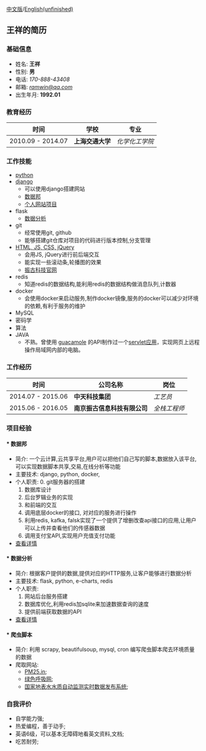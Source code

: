 [中文版](./README.md)/[English(unfinished)](./README_eng.md)
## 王祥的简历
###  基础信息
* 姓名: **王祥**
* 性别: **男**
* 电话: *170-888-43408*
* 邮箱: [*ramwin@qq.com*](mailto:ramwin@qq.com)
* 出生年月: **1992.01**

### 教育经历
时间 | 学校 | 专业
---------- | ----------- | -----------
2010.09 - 2014.07 | **上海交通大学** | *化学化工学院*

### 工作技能
* [python](https://github.com/ramwin/python_tutorial/)
* [django](https://github.com/ramwin/django_tutorial/)
    * 可以使用django搭建网站
    * [数据邦](#zettage)
    * [个人网站项目](http://github.com/ramwin/django_tutorial)
* flask
	* [数据分析](#tv)
* git
    * 经常使用git, github
    * 能够搭建git仓库对项目的代码进行版本控制,分支管理
* [HTML, JS, CSS, jQuery](https://github.com/ramwin/javascript_tutorial/)
    * 会用JS, jQuery进行前后端交互
    * 能实现一些滚动条,轮播图的效果
    * [振古科技官网](http://www.zettage.com)
* redis
    * 知道redis的数据结构,能利用redis的数据结构做消息队列,计数器
* docker
    * 会使用docker来启动服务,制作docker镜像,服务的docker可以减少对环境的依赖,有利于服务的维护
* MySQL
* 密码学
* 算法
* JAVA
	* 不熟。曾使用 [guacamole](http://guacamole.incubator.apache.org/) 的API制作过一个[servlet应用](https://github.com/ramwin/my_guacamole_sample/)，实现网页上远程操作局域网内部的电脑。

### 工作经历

时间 | 公司名称 | 岗位
------------ | ------------- | -------------
2014.07 - 2015.06 | **中天科技集团** | *工艺员*
2015.06 - 2016.05 | **南京振古信息科技有限公司** | *全栈工程师*


### 项目经验
<div id="zettage"></div>  

#### * 数据邦
* 简介: 一个云计算,云共享平台,用户可以把他们自己写的脚本,数据放入该平台,可以实现数据脚本共享,交易,在线分析等功能
* 主要技术: django, python, docker, 
* 个人职责:
    0. git服务器的搭建
    1. 数据库设计
    2. 后台罗辑业务的实现
    3. 和前端的交互
    4. 调用底层docker的接口, 对对应的服务进行操作
    5. 利用redis, kafka, falsk实现了一个提供了增删改查api接口的应用,让用户可以上传并查看他们的传感器数据
    6. 调用支付宝API,实现用户充值支付功能
* [查看详情](./zettage/README.md)

<div id="tv"></div>

#### * 数据分析
* 简介: 根据客户提供的数据,提供对应的HTTP服务,让客户能够进行数据分析
* 主要技术: flask, python, e-charts, redis
* 个人职责:
    1. 网站后台服务搭建
    2. 数据库优化,利用redis加sqlite来加速数据查询的速度
    3. 提供前端获取数据的API
* [查看详情](./tv/README.md)

#### * 爬虫脚本
* 简介: 利用 scrapy, beautifulsoup, mysql, cron 编写爬虫脚本爬去环境质量的数据
* 爬取网站: 
    * [PM25.in](http://pm25.in/);
    * [绿色呼吸网](http://www.pm25.com);
    * [国家地表水水质自动监测实时数据发布系统](http://58.68.130.147/);

### 自我评价
* 自学能力强;
* 热爱编程，善于动手;
* 英语6级，可以基本无障碍地看英文资料,文档;
* 吃苦耐劳;

